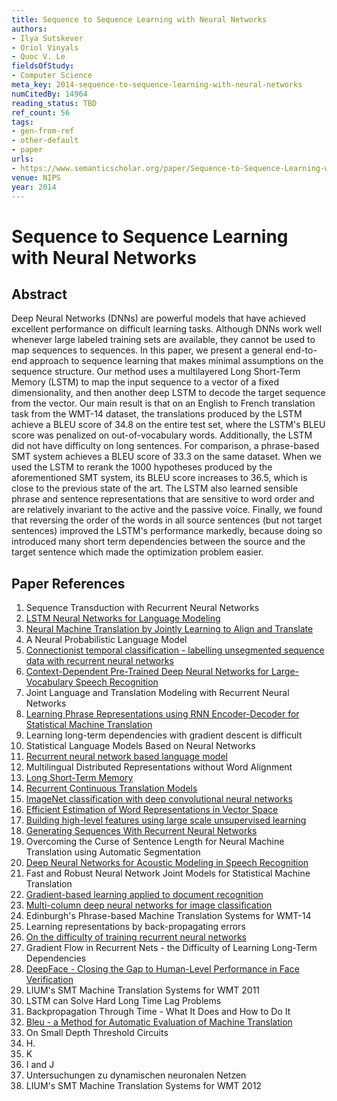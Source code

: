 ```yaml
---
title: Sequence to Sequence Learning with Neural Networks
authors:
- Ilya Sutskever
- Oriol Vinyals
- Quoc V. Le
fieldsOfStudy:
- Computer Science
meta_key: 2014-sequence-to-sequence-learning-with-neural-networks
numCitedBy: 14964
reading_status: TBD
ref_count: 56
tags:
- gen-from-ref
- other-default
- paper
urls:
- https://www.semanticscholar.org/paper/Sequence-to-Sequence-Learning-with-Neural-Networks-Sutskever-Vinyals/cea967b59209c6be22829699f05b8b1ac4dc092d?sort=total-citations
venue: NIPS
year: 2014
---
```


# Sequence to Sequence Learning with Neural Networks

## Abstract

Deep Neural Networks (DNNs) are powerful models that have achieved excellent performance on difficult learning tasks. Although DNNs work well whenever large labeled training sets are available, they cannot be used to map sequences to sequences. In this paper, we present a general end-to-end approach to sequence learning that makes minimal assumptions on the sequence structure. Our method uses a multilayered Long Short-Term Memory (LSTM) to map the input sequence to a vector of a fixed dimensionality, and then another deep LSTM to decode the target sequence from the vector. Our main result is that on an English to French translation task from the WMT-14 dataset, the translations produced by the LSTM achieve a BLEU score of 34.8 on the entire test set, where the LSTM's BLEU score was penalized on out-of-vocabulary words. Additionally, the LSTM did not have difficulty on long sentences. For comparison, a phrase-based SMT system achieves a BLEU score of 33.3 on the same dataset. When we used the LSTM to rerank the 1000 hypotheses produced by the aforementioned SMT system, its BLEU score increases to 36.5, which is close to the previous state of the art. The LSTM also learned sensible phrase and sentence representations that are sensitive to word order and are relatively invariant to the active and the passive voice. Finally, we found that reversing the order of the words in all source sentences (but not target sentences) improved the LSTM's performance markedly, because doing so introduced many short term dependencies between the source and the target sentence which made the optimization problem easier.

## Paper References

1. Sequence Transduction with Recurrent Neural Networks
2. [LSTM Neural Networks for Language Modeling](2012-lstm-neural-networks-for-language-modeling)
3. [Neural Machine Translation by Jointly Learning to Align and Translate](2015-neural-machine-translation-by-jointly-learning-to-align-and-translate)
4. A Neural Probabilistic Language Model
5. [Connectionist temporal classification - labelling unsegmented sequence data with recurrent neural networks](2006-connectionist-temporal-classification-labelling-unsegmented-sequence-data-with-recurrent-neural-networks)
6. [Context-Dependent Pre-Trained Deep Neural Networks for Large-Vocabulary Speech Recognition](2012-context-dependent-pre-trained-deep-neural-networks-for-large-vocabulary-speech-recognition)
7. Joint Language and Translation Modeling with Recurrent Neural Networks
8. [Learning Phrase Representations using RNN Encoder-Decoder for Statistical Machine Translation](2014-learning-phrase-representations-using-rnn-encoder-decoder-for-statistical-machine-translation)
9. Learning long-term dependencies with gradient descent is difficult
10. Statistical Language Models Based on Neural Networks
11. [Recurrent neural network based language model](2010-recurrent-neural-network-based-language-model)
12. Multilingual Distributed Representations without Word Alignment
13. [Long Short-Term Memory](1997-long-short-term-memory)
14. [Recurrent Continuous Translation Models](2013-recurrent-continuous-translation-models)
15. [ImageNet classification with deep convolutional neural networks](2012-alexnet.md)
16. [Efficient Estimation of Word Representations in Vector Space](2013-efficient-estimation-of-word-representations-in-vector-space)
17. [Building high-level features using large scale unsupervised learning](2013-building-high-level-features-using-large-scale-unsupervised-learning)
18. [Generating Sequences With Recurrent Neural Networks](2013-generating-sequences-with-recurrent-neural-networks)
19. Overcoming the Curse of Sentence Length for Neural Machine Translation using Automatic Segmentation
20. [Deep Neural Networks for Acoustic Modeling in Speech Recognition](2012-deep-neural-networks-for-acoustic-modeling-in-speech-recognition)
21. Fast and Robust Neural Network Joint Models for Statistical Machine Translation
22. [Gradient-based learning applied to document recognition](1998-lenet5.md)
23. [Multi-column deep neural networks for image classification](2012-multi-column-deep-neural-networks-for-image-classification)
24. Edinburgh's Phrase-based Machine Translation Systems for WMT-14
25. Learning representations by back-propagating errors
26. [On the difficulty of training recurrent neural networks](2013-on-the-difficulty-of-training-recurrent-neural-networks)
27. Gradient Flow in Recurrent Nets - the Difficulty of Learning Long-Term Dependencies
28. [DeepFace - Closing the Gap to Human-Level Performance in Face Verification](2014-deepface-closing-the-gap-to-human-level-performance-in-face-verification)
29. LIUM's SMT Machine Translation Systems for WMT 2011
30. LSTM can Solve Hard Long Time Lag Problems
31. Backpropagation Through Time - What It Does and How to Do It
32. [Bleu - a Method for Automatic Evaluation of Machine Translation](2002-bleu-a-method-for-automatic-evaluation-of-machine-translation)
33. On Small Depth Threshold Circuits
34. H.
35. K
36. I and J
37. Untersuchungen zu dynamischen neuronalen Netzen
38. LIUM's SMT Machine Translation Systems for WMT 2012
